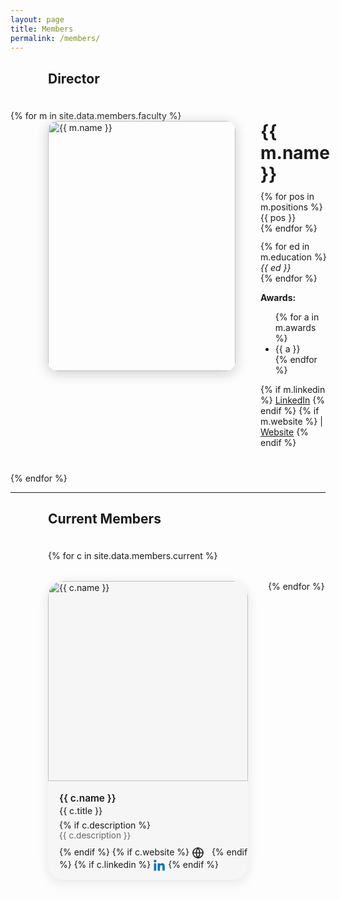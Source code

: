 ```yaml
---
layout: page
title: Members
permalink: /members/
---
```


<style>
.member-flex {
  display: flex;
  align-items: flex-start;
  gap: 40px;
  margin-left: 60px;
  margin-bottom: 40px;
}
.member-photo {
  width: 300px;
  height: 400px;
  border-radius: 15px;
  object-fit: cover;
  box-shadow: 0 4px 20px #ccc;
}
@media (max-width: 700px) {
  .member-flex {
    flex-direction: column;
    margin-left: 0;
    gap: 20px;
    align-items: center;
  }
}
h2.section-title {
  margin-left: 60px;
  margin-bottom: 38px; /* 아래 간격 충분히 */
}
</style>

<h2 class="section-title">Director</h2>
{% for m in site.data.members.faculty %}
<div class="member-flex">
  <img src="{{ m.image }}" alt="{{ m.name }}" class="member-photo">
  <div>
    <!-- 이름과 나머지 텍스트를 같은 블록에! -->
    <div style="font-size:2em; font-weight:700; margin-bottom:10px;">
      {{ m.name }}
    </div>
    {% for pos in m.positions %}
      {{ pos }}<br>
    {% endfor %}
    <p style="margin-top:12px;">
      {% for ed in m.education %}
        <em>{{ ed }}</em><br>
      {% endfor %}
    </p>
    <strong>Awards:</strong>
    <ul>
      {% for a in m.awards %}
        <li>{{ a }}</li>
      {% endfor %}
    </ul>
    {% if m.linkedin %}
      <a href="{{ m.linkedin }}" target="_blank">LinkedIn</a>
    {% endif %}
    {% if m.website %}
      | <a href="{{ m.website }}" target="_blank">Website</a>
    {% endif %}
  </div>
</div>
{% endfor %}

---

<h2 class="section-title">Current Members</h2>
<div style="margin-left:60px;">
  <div style="display: flex; flex-wrap: wrap; gap: 32px;">
    {% for c in site.data.members.current %}
      <div style="width:320px; min-height: 430px; background:#f6f6f6; border-radius:24px; margin-bottom:18px; box-shadow:0 4px 18px #e5e5e5; display:flex; flex-direction:column; align-items:flex-start; overflow:hidden;">
        <img src="{{ c.image }}" alt="{{ c.name }}" style="width:100%; aspect-ratio:1/1; object-fit:cover; border-radius:24px 24px 0 0;">
        <div style="padding:18px 18px 12px 18px; width:100%;">
          <div style="font-weight:600; font-size:1.1em; margin-bottom:2px;">{{ c.name }}</div>
          <div style="font-size:1em; color:#333; font-weight:500; margin-bottom:6px;">{{ c.title }}</div>
          {% if c.description %}
            <div style="font-size:0.97em; color:#666; margin-bottom:10px;">{{ c.description }}</div>
          {% endif %}
          {% if c.website %}
            <a href="{{ c.website }}" target="_blank" title="Website" style="color:#222; display:inline-block; margin-right:8px;">
              <svg width="20" height="20" fill="none" stroke="currentColor" stroke-width="1.7" stroke-linecap="round" stroke-linejoin="round" style="vertical-align:middle;"><circle cx="10" cy="10" r="8"/><line x1="2" y1="10" x2="18" y2="10"/><path d="M10 2a13 13 0 0 1 0 16M10 2a13 13 0 0 0 0 16"/></svg>
            </a>
          {% endif %}
          {% if c.linkedin %}
            <a href="{{ c.linkedin }}" target="_blank" title="LinkedIn" style="color:#0077b5; display:inline-block;">
              <svg width="20" height="20" fill="currentColor" style="vertical-align:middle;" viewBox="0 0 448 512"><path d="M100.28 448H7.4V148.9h92.88zm-46.44-340C24.12 108 0 83.87 0 54.89A53.34 53.34 0 0 1 53.67 1.5c29.66 0 53.67 24.09 53.67 53.39 0 28.98-24.01 53.11-53.67 53.11zm394.84 340h-92.4V302.4c0-34.7-.7-79.29-48.32-79.29-48.38 0-55.78 37.78-55.78 76.87V448H160V148.9h88.56v40.81h1.28c12.36-23.38 42.56-48.32 87.56-48.32 93.68 0 110.92 61.73 110.92 142.3V448z"/></svg>
            </a>
          {% endif %}
        </div>
      </div>
    {% endfor %}
  </div>
</div>
